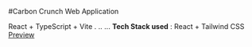 #Carbon Crunch Web Application

React + TypeScript + Vite
.
..
...
<B>Tech Stack used</B> : React + Tailwind CSS
<a href="https://Manuprasad01.github.io/Carbon-Crunch"> Preview</a>
